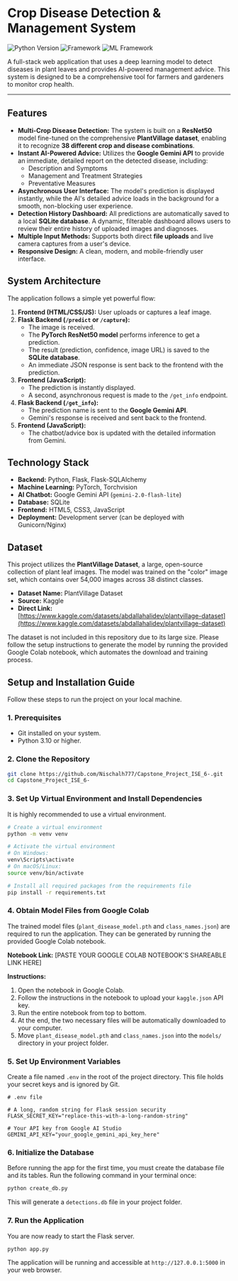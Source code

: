 # Crop Disease Detection & Management System

![Python Version](https://img.shields.io/badge/Python-3.10+-blue.svg) ![Framework](https://img.shields.io/badge/Framework-Flask-green.svg) ![ML Framework](https://img.shields.io/badge/ML-PyTorch-orange.svg)

A full-stack web application that uses a deep learning model to detect diseases in plant leaves and provides AI-powered management advice. This system is designed to be a comprehensive tool for farmers and gardeners to monitor crop health.

---

## Features

- **Multi-Crop Disease Detection:** The system is built on a **ResNet50** model fine-tuned on the comprehensive **PlantVillage dataset**, enabling it to recognize **38 different crop and disease combinations**.
- **Instant AI-Powered Advice:** Utilizes the **Google Gemini API** to provide an immediate, detailed report on the detected disease, including:
  - Description and Symptoms
  - Management and Treatment Strategies
  - Preventative Measures
- **Asynchronous User Interface:** The model's prediction is displayed instantly, while the AI's detailed advice loads in the background for a smooth, non-blocking user experience.
- **Detection History Dashboard:** All predictions are automatically saved to a local **SQLite database**. A dynamic, filterable dashboard allows users to review their entire history of uploaded images and diagnoses.
- **Multiple Input Methods:** Supports both direct **file uploads** and live camera captures from a user's device.
- **Responsive Design:** A clean, modern, and mobile-friendly user interface.

## System Architecture

The application follows a simple yet powerful flow:

1. **Frontend (HTML/CSS/JS):** User uploads or captures a leaf image.
2. **Flask Backend (`/predict` or `/capture`):**
   - The image is received.
   - The **PyTorch ResNet50 model** performs inference to get a prediction.
   - The result (prediction, confidence, image URL) is saved to the **SQLite database**.
   - An immediate JSON response is sent back to the frontend with the prediction.
3. **Frontend (JavaScript):**
   - The prediction is instantly displayed.
   - A second, asynchronous request is made to the `/get_info` endpoint.
4. **Flask Backend (`/get_info`):**
   - The prediction name is sent to the **Google Gemini API**.
   - Gemini's response is received and sent back to the frontend.
5. **Frontend (JavaScript):**
   - The chatbot/advice box is updated with the detailed information from Gemini.

## Technology Stack

- **Backend:** Python, Flask, Flask-SQLAlchemy
- **Machine Learning:** PyTorch, Torchvision
- **AI Chatbot:** Google Gemini API (`gemini-2.0-flash-lite`)
- **Database:** SQLite
- **Frontend:** HTML5, CSS3, JavaScript
- **Deployment:** Development server (can be deployed with Gunicorn/Nginx)

## Dataset

This project utilizes the **PlantVillage Dataset**, a large, open-source collection of plant leaf images. The model was trained on the "color" image set, which contains over 54,000 images across 38 distinct classes.

- **Dataset Name:** PlantVillage Dataset
- **Source:** Kaggle
- **Direct Link:** [https://www.kaggle.com/datasets/abdallahalidev/plantvillage-dataset](https://www.kaggle.com/datasets/abdallahalidev/plantvillage-dataset)

The dataset is not included in this repository due to its large size. Please follow the setup instructions to generate the model by running the provided Google Colab notebook, which automates the download and training process.

## Setup and Installation Guide

Follow these steps to run the project on your local machine.

### 1. Prerequisites
- Git installed on your system.
- Python 3.10 or higher.

### 2. Clone the Repository
```bash
git clone https://github.com/Nischalh777/Capstone_Project_ISE_6-.git
cd Capstone_Project_ISE_6-
```

### 3. Set Up Virtual Environment and Install Dependencies
It is highly recommended to use a virtual environment.

```bash
# Create a virtual environment
python -m venv venv

# Activate the virtual environment
# On Windows:
venv\Scripts\activate
# On macOS/Linux:
source venv/bin/activate

# Install all required packages from the requirements file
pip install -r requirements.txt
```

### 4. Obtain Model Files from Google Colab
The trained model files (`plant_disease_model.pth` and `class_names.json`) are required to run the application. They can be generated by running the provided Google Colab notebook.

**Notebook Link:** [PASTE YOUR GOOGLE COLAB NOTEBOOK'S SHAREABLE LINK HERE]

**Instructions:**
1. Open the notebook in Google Colab.
2. Follow the instructions in the notebook to upload your `kaggle.json` API key.
3. Run the entire notebook from top to bottom.
4. At the end, the two necessary files will be automatically downloaded to your computer.
5. Move `plant_disease_model.pth` and `class_names.json` into the `models/` directory in your project folder.

### 5. Set Up Environment Variables
Create a file named `.env` in the root of the project directory. This file holds your secret keys and is ignored by Git.

```env
# .env file

# A long, random string for Flask session security
FLASK_SECRET_KEY="replace-this-with-a-long-random-string"

# Your API key from Google AI Studio
GEMINI_API_KEY="your_google_gemini_api_key_here"
```

### 6. Initialize the Database
Before running the app for the first time, you must create the database file and its tables. Run the following command in your terminal once:

```bash
python create_db.py
```

This will generate a `detections.db` file in your project folder.

### 7. Run the Application
You are now ready to start the Flask server.

```bash
python app.py
```

The application will be running and accessible at `http://127.0.0.1:5000` in your web browser.